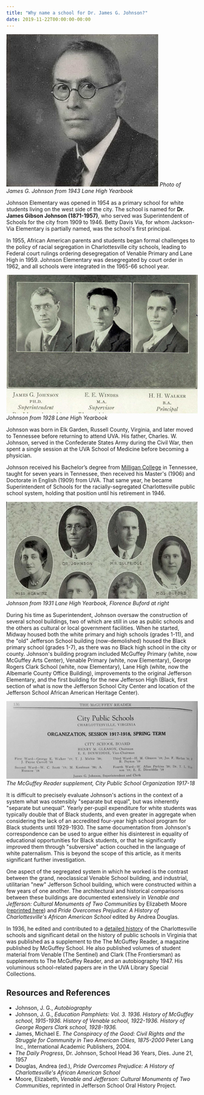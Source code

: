 ```yaml
---
title: "Why name a school for Dr. James G. Johnson?"
date: 2019-11-22T00:00:00-00:00
---
```


![James G. Johnson](JamesGJohnsonLaneYearbook1943.jpg "James G. Johnson portrait")
*Photo of James G. Johnson from 1943 Lane High Yearbook*

Johnson Elementary was opened in 1954 as a primary school for white students living on the west side of the city.  The school is named for **Dr. James Gibson Johnson (1871-1957)​**, who served was Superintendent of Schools for the city from 1909 to 1946. Betty Davis Via, for whom Jackson-Via Elementary is partially named, was the school's first principal. 

In 1955, African American parents and students began formal challenges to the policy of racial segregation in Charlottesville city schools, leading to Federal court rulings ordering desegregation of Venable Primary and Lane High in 1959.  Johnson Elementary was desegregated by court order in 1962, and all schools were integrated in the 1965-66 school year.   

![James G. Johnson](johnson_chain_1928.jpg "James G. Johnson")
*Johnson from 1928 Lane High Yearbook*

Johnson was born in Elk Garden, Russell County, Virginia, and later moved to Tennessee before returning to attend UVA. His father, Charles. W. Johnson, served in the Confederate States Army during the Civil War, then spent a single session at the UVA School of Medicine before becoming a physician.

Johnson received his Bachelor’s degree from [Milligan College](https://en.wikipedia.org/wiki/Milligan_College) in Tennessee, taught for seven years in Tennessee, then received his Master's (1906) and Doctorate in English (1909) from UVA. That same year, he became Superintendent of Schools for the racially-segregated Charlottesville public school system, holding that position until his retirement in 1946.

![James G. Johnson](buford_1931_lane_yb.jpg "James G. Johnson portrait")
*Johnson from 1931 Lane High Yearbook, Florence Buford at right*

During his time as Superintendent, Johnson oversaw the construction of several school buildings, two of which are still in use as public schools and the others as cultural or local government facilities. When he started, Midway housed both the white primary and high schools (grades 1-11), and the "old" Jefferson School building (now-demolished) housed the Black primary school (grades 1-7), as there was no Black high school in the city or county. Johnson's building program included McGuffey Primary (white, now McGuffey Arts Center), Venable Primary (white, now Elementary), George Rogers Clark School (white, now Elementary), Lane High (white, now the Albemarle County Office Building), improvements to the original Jefferson Elementary, and the first building for the new Jefferson High (Black, first section of what is now the Jefferson School City Center and location of the Jefferson School African American Heritage Center).  

![school organization 17-18](mcguffey_org_17_18.jpg "org 17-18")
*The McGuffey Reader supplement, City Public School Organization 1917-18*

It is difficult to precisely evaluate Johnson's actions in the context of a system what was ostensibly "separate but equal", but was inherently "separate but unequal".  Yearly per-pupil expenditure for white students was typically double that of Black students, and even greater in aggregate when considering the lack of an accredited four-year high school program for Black students until 1929-1930. The same documentation from Johnson's correspondence can be used to argue either his disinterest in equality of educational opportunities for Black students, or that he significantly improved them through "subversive" action couched in the language of white paternalism.  This is beyond the scope of this article, as it merits significant further investigation.

One aspect of the segregated system in which he worked is the contrast between the grand, neoclassical Venable School building, and industrial, utilitarian "new" Jefferson School building, which were constructed within a few years of one another. The architectural and historical comparisons between these buildings are documented extensively in *Venable and Jefferson: Cultural Monuments of Two Communities* by Elizabeth Moore ([reprinted here](https://www.jmrl.org/ebooks/Jefferson%20School%20Oral%20History%20Pr.PDF)) and *Pride Overcomes Prejudice: A History of Charlottesville's African American School* edited by Andrea Douglas.

In 1936, he edited and contributed to a [detailed history](../johnson-history) of the Charlottesville schools and significant detail on the history of public schools in Virginia that was published as a supplement to the The McGuffey Reader, a magazine published by McGuffey School.  He also published volumes of student material from Venable (The Sentinel) and Clark (The Frontiersman) as supplements to The McGuffey Reader, and an autobiography 1947. His voluminous school-related papers are in the UVA Library Special Collections.

## Resources and References

* Johnson, J. G., *Autobiography*
* Johnson, J. G., *​Education Pamphlets: Vol. 3.​ 1936. History of McGuffey school, 1915-1936. History of Venable school, 1922-1936. History of George Rogers Clark school, 1928-1936.*
* James, Michael E. *The Conspiracy of the Good: Civil Rights and the Struggle for Community in Two American Cities, 1875-2000* Peter Lang Inc., International Academic Publishers, 2004.
* *The Daily Progress*, Dr. Johnson, School Head 36 Years, Dies. June 21, 1957
* Douglas, Andrea (ed.), *Pride Overcomes Prejudice: A History of Charlottesville's African American School*
* Moore, Elizabeth, *Venable and Jefferson: Cultural Monuments of Two Communities*, reprinted in Jefferson School Oral History Project. 